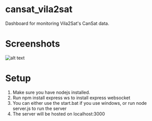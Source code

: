 # cansat_vila2sat
Dashboard for monitoring Vila2Sat's CanSat data.

# Screenshots
![alt text](https://cdn.discordapp.com/attachments/937704145828331521/1198620303916552232/image.png)

# Setup

1. Make sure you have nodejs installed. 
2. Run npm install express ws to install express websocket
3. You can either use the start.bat if you use windows, or run node server.js to run the server
4. The server will be hosted on localhost:3000